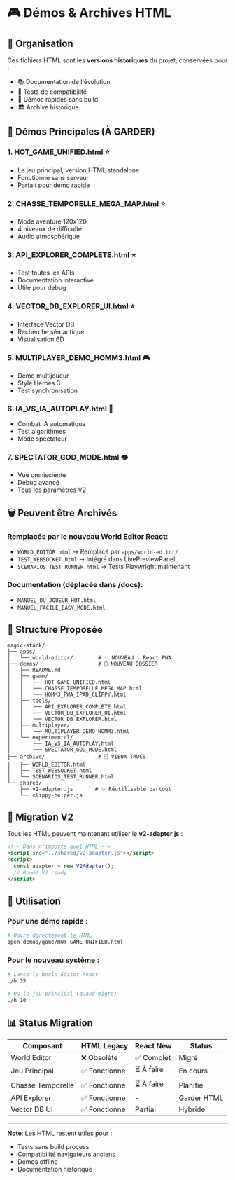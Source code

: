 # 🎮 Démos & Archives HTML

## 📁 Organisation

Ces fichiers HTML sont les **versions historiques** du projet, conservées pour :
- 📚 Documentation de l'évolution
- 🧪 Tests de compatibilité
- 🎯 Démos rapides sans build
- 🏛️ Archive historique

## 🎯 Démos Principales (À GARDER)

### 1. **HOT_GAME_UNIFIED.html** ⭐
- Le jeu principal, version HTML standalone
- Fonctionne sans serveur
- Parfait pour démo rapide

### 2. **CHASSE_TEMPORELLE_MEGA_MAP.html** ⭐
- Mode aventure 120x120
- 4 niveaux de difficulté
- Audio atmosphérique

### 3. **API_EXPLORER_COMPLETE.html** ⭐
- Test toutes les APIs
- Documentation interactive
- Utile pour debug

### 4. **VECTOR_DB_EXPLORER_UI.html** ⭐
- Interface Vector DB
- Recherche sémantique
- Visualisation 6D

### 5. **MULTIPLAYER_DEMO_HOMM3.html** 🎮
- Démo multijoueur
- Style Heroes 3
- Test synchronisation

### 6. **IA_VS_IA_AUTOPLAY.html** 🤖
- Combat IA automatique
- Test algorithmes
- Mode spectateur

### 7. **SPECTATOR_GOD_MODE.html** 👁️
- Vue omnisciente
- Debug avancé
- Tous les paramètres V2

## 🗑️ Peuvent être Archivés

### Remplacés par le nouveau World Editor React:
- `WORLD_EDITOR.html` → Remplacé par `apps/world-editor/`
- `TEST_WEBSOCKET.html` → Intégré dans LivePreviewPanel
- `SCENARIOS_TEST_RUNNER.html` → Tests Playwright maintenant

### Documentation (déplacée dans /docs):
- `MANUEL_DU_JOUEUR_HOT.html`
- `MANUEL_FACILE_EASY_MODE.html`

## 📂 Structure Proposée

```
magic-stack/
├── apps/
│   └── world-editor/        # ✨ NOUVEAU - React PWA
├── demos/                   # 📁 NOUVEAU DOSSIER
│   ├── README.md
│   ├── game/
│   │   ├── HOT_GAME_UNIFIED.html
│   │   ├── CHASSE_TEMPORELLE_MEGA_MAP.html
│   │   └── HOMM3_PWA_IPAD_CLIPPY.html
│   ├── tools/
│   │   ├── API_EXPLORER_COMPLETE.html
│   │   ├── VECTOR_DB_EXPLORER_UI.html
│   │   └── VECTOR_DB_EXPLORER.html
│   ├── multiplayer/
│   │   └── MULTIPLAYER_DEMO_HOMM3.html
│   └── experimental/
│       ├── IA_VS_IA_AUTOPLAY.html
│       └── SPECTATOR_GOD_MODE.html
├── archive/                 # 🗄️ VIEUX TRUCS
│   ├── WORLD_EDITOR.html
│   ├── TEST_WEBSOCKET.html
│   └── SCENARIOS_TEST_RUNNER.html
└── shared/
    ├── v2-adapter.js       # ✨ Réutilisable partout
    └── clippy-helper.js

```

## 🚀 Migration V2

Tous les HTML peuvent maintenant utiliser le **v2-adapter.js** :

```html
<!-- Dans n'importe quel HTML -->
<script src="../shared/v2-adapter.js"></script>
<script>
  const adapter = new V2Adapter();
  // Boom! V2 ready
</script>
```

## 🎯 Utilisation

### Pour une démo rapide :
```bash
# Ouvre directement le HTML
open demos/game/HOT_GAME_UNIFIED.html
```

### Pour le nouveau système :
```bash
# Lance le World Editor React
./h 35

# Ou le jeu principal (quand migré)
./h 10
```

## 📊 Status Migration

| Composant | HTML Legacy | React New | Status |
|-----------|------------|-----------|---------|
| World Editor | ❌ Obsolète | ✅ Complet | Migré |
| Jeu Principal | ✅ Fonctionne | ⏳ À faire | En cours |
| Chasse Temporelle | ✅ Fonctionne | ⏳ À faire | Planifié |
| API Explorer | ✅ Fonctionne | - | Garder HTML |
| Vector DB UI | ✅ Fonctionne | Partial | Hybride |

---

**Note**: Les HTML restent utiles pour :
- Tests sans build process
- Compatibilité navigateurs anciens  
- Démos offline
- Documentation historique
